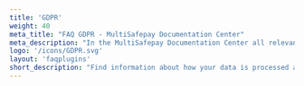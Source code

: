 ```yaml
---
title: 'GDPR'
weight: 40
meta_title: "FAQ GDPR - MultiSafepay Documentation Center"
meta_description: "In the MultiSafepay Documentation Center all relevant information regarding our Plugins and API. As well as Support pages for Payment Method, Tools and General Questions. You can also find the contact details of our Support Team and Integration Team."
logo: '/icons/GDPR.svg'
layout: 'faqplugins'
short_description: "Find information about how your data is processed and GDPR regulations by MultiSafepay."
---
```


